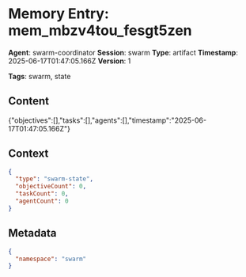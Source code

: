 # Memory Entry: mem_mbzv4tou_fesgt5zen

**Agent**: swarm-coordinator
**Session**: swarm
**Type**: artifact
**Timestamp**: 2025-06-17T01:47:05.166Z
**Version**: 1

**Tags**: swarm, state

## Content

{"objectives":[],"tasks":[],"agents":[],"timestamp":"2025-06-17T01:47:05.166Z"}

## Context

```json
{
  "type": "swarm-state",
  "objectiveCount": 0,
  "taskCount": 0,
  "agentCount": 0
}
```

## Metadata

```json
{
  "namespace": "swarm"
}
```
